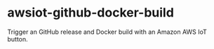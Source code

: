 # awsiot-github-docker-build
Trigger an GitHub release and Docker build with an Amazon AWS IoT button.
